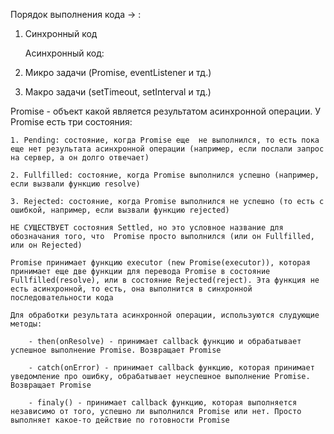 Порядок выполнения кода -> : 

1. Синхронный код

    Асинхронный код:
2. Микро задачи (Promise, eventListener и тд.)
3. Макро задачи (setTimeout, setInterval и тд.)

Promise - объект какой является результатом асинхронной операции. У Promise есть три состояния: 

    1. Pending: состояние, когда Promise еще  не выполнился, то есть пока еще нет результата асинхронной операции (например, если послали запрос на сервер, а он долго отвечает)

    2. Fullfilled: состояние, когда Promise выполнился успешно (например, если вызвали функцию resolve)

    3. Rejected: состояние, когда Promise выполнился не успешно (то есть с ошибкой, например, если вызвали функцию rejected)

    НЕ СУЩЕСТВУЕТ состояния Settled, но это условное название для обозначания того, что  Promise просто выполнился (или он Fullfilled, или он Rejected)

    Promise принимает функцию executor (new Promise(executor)), которая принимает еще две функции для перевода Promise в состояние Fullfilled(resolve), или в состояние Rejected(reject). Эта функция не есть асинхронной, то есть, она выполнится в синхронной последовательности кода

    Для обработки результата асинхронной операции, используются слудующие методы:
    
        - then(onResolve) - принимает callback функцию и обрабатывает успешное выполнение Promise. Возвращает Promise

        - catch(onError) - принимает callback функцию, которая принимает уведомление про ошибку, обрабатывает неуспешное выполнение Promise. Возвращает Promise

        - finaly() - принимает callback функцию, которая выполняется независимо от того, успешно ли выполнился Promise или нет. Просто выполняет какое-то действие по готовности Promise